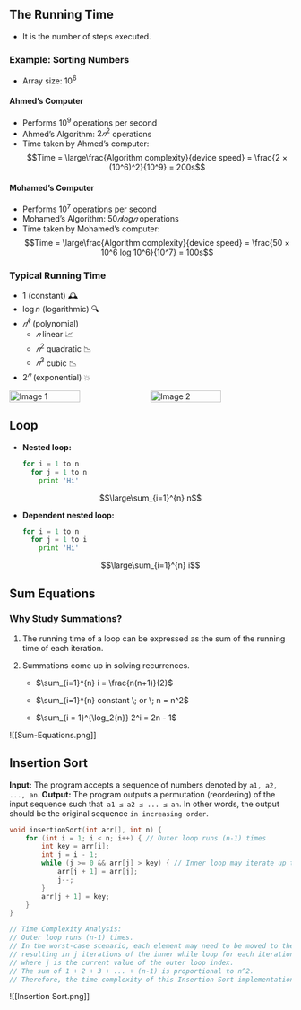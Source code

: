 ## The Running Time
- It is the number of steps executed.

### Example: Sorting Numbers
- Array size: $10^6$

#### Ahmed’s Computer
- Performs $10^9$ operations per second
- Ahmed’s Algorithm: $2𝑛^2$ operations
- Time taken by Ahmed’s computer: 
  $$Time = \large\frac{Algorithm complexity}{device speed} = \frac{2 × (10^6)^2}{10^9} = 200s$$

#### Mohamed’s Computer
- Performs $10^7$ operations per second
- Mohamed’s Algorithm: $50𝑛log𝑛$ operations
- Time taken by Mohamed’s computer: 
  $$Time = \large\frac{Algorithm complexity}{device speed} = \frac{50 × 10^6 log 10^6}{10^7} = 100s$$

### Typical Running Time
- 1 (constant) 🕰️
- $\log{n}$ (logarithmic) 🔍
- $𝑛^𝑘$ (polynomial)
  - $𝑛$ linear 📈
  - $𝑛^2$ quadratic 📉
  - $𝑛^3$ cubic 📉
- $2^𝑛$ (exponential) 💥

<div style="display: flex;">
    <img src="D:\Obsidian\Faculty\3rd-Year\second-Term\Algorithms\images\run-time-1.png" alt="Image 1" style="flex: 1; width: 50%;">
    <img src="D:\Obsidian\Faculty\3rd-Year\second-Term\Algorithms\images\run-time-2.png" alt="Image 2" style="flex: 1; width: 50%;">
</div>


## Loop
  - **Nested loop:**
    ```python
    for i = 1 to n
      for j = 1 to n
        print 'Hi'
	```
$$\large\sum_{i=1}^{n} n$$
  - **Dependent nested loop:**
    ```python
    for i = 1 to n
      for j = 1 to i
        print 'Hi'
    ```
$$\large\sum_{i=1}^{n} i$$
## Sum Equations
### Why Study Summations?

1. The running time of a loop can be expressed as the sum of the running time of each iteration.
2. Summations come up in solving recurrences.

	- $\sum_{i=1}^{n} i = \frac{n(n+1)}{2}$
	
	- $\sum_{i=1}^{n} constant \; or \; n = n^2$
	
	- $\sum_{i = 1}^{\log_2{n}} 2^i = 2n - 1$

![[Sum-Equations.png]]
## Insertion Sort

**Input:**  The program accepts a sequence of numbers denoted by `a1, a2, ..., an`.
**Output:** The program outputs a permutation (reordering) of the input sequence such that` a1 ≤ a2 ≤ ... ≤ an`. In other words, the output should be the original sequence `in increasing order`.

```c++
void insertionSort(int arr[], int n) {
    for (int i = 1; i < n; i++) { // Outer loop runs (n-1) times
        int key = arr[i];
        int j = i - 1;
        while (j >= 0 && arr[j] > key) { // Inner loop may iterate up to j times
            arr[j + 1] = arr[j];
            j--;
        }
        arr[j + 1] = key;
    }
}

// Time Complexity Analysis:
// Outer loop runs (n-1) times.
// In the worst-case scenario, each element may need to be moved to the beginning of the array,
// resulting in j iterations of the inner while loop for each iteration of the outer loop,
// where j is the current value of the outer loop index.
// The sum of 1 + 2 + 3 + ... + (n-1) is proportional to n^2.
// Therefore, the time complexity of this Insertion Sort implementation is O(n^2) in the worst-case scenario.
```

![[Insertion Sort.png]]